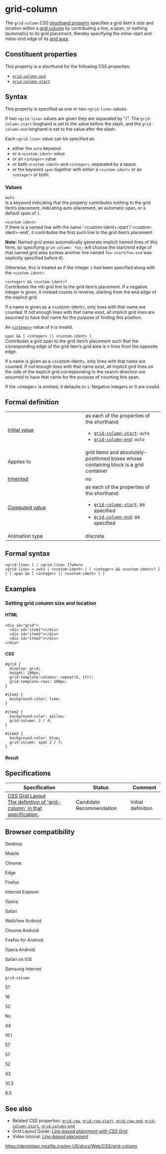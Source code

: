 # grid-column

The `grid-column` CSS [shorthand property](shorthand_properties) specifies a grid item's size and location within a [grid column](https://developer.mozilla.org/en-US/docs/Glossary/Grid_Column) by contributing a line, a span, or nothing (automatic) to its grid placement, thereby specifying the inline-start and inline-end edge of its [grid area](https://developer.mozilla.org/en-US/docs/Glossary/Grid_Areas).

## Constituent properties

This property is a shorthand for the following CSS properties:

- [`grid-column-end`](grid-column-end)
- [`grid-column-start`](grid-column-start)

## Syntax

This property is specified as one or two `<grid-line>` values.

If two `<grid-line>` values are given they are separated by "/". The `grid-column-start` longhand is set to the value before the slash, and the `grid-column-end` longhand is set to the value after the slash.

Each `<grid-line>` value can be specified as:

- either the `auto` keyword
- or a `<custom-ident>` value
- or an `<integer>` value
- or both `<custom-ident>` and `<integer>`, separated by a space
- or the keyword `span` together with either a `<custom-ident>` or an `<integer>` or both.

### Values

`auto`  
Is a keyword indicating that the property contributes nothing to the grid item’s placement, indicating auto-placement, an automatic span, or a default span of `1`.

`<custom-ident>`  
If there is a named line with the name '&lt;custom-ident&gt;-start'/'&lt;custom-ident&gt;-end', it contributes the first such line to the grid item’s placement.

**Note:** Named grid areas automatically generate implicit named lines of this form, so specifying `grid-column: foo;` will choose the start/end edge of that named grid area (unless another line named `foo-start`/`foo-end` was explicitly specified before it).

Otherwise, this is treated as if the integer `1` had been specified along with the `<custom-ident>`.

`<integer> && <custom-ident>?`  
Contributes the nth grid line to the grid item’s placement. If a negative integer is given, it instead counts in reverse, starting from the end edge of the explicit grid.

If a name is given as a &lt;custom-ident&gt;, only lines with that name are counted. If not enough lines with that name exist, all implicit grid lines are assumed to have that name for the purpose of finding this position.

An [`<integer>`](integer) value of `0` is invalid.

`span && [ <integer> || <custom-ident> ]`  
Contributes a grid span to the grid item’s placement such that the corresponding edge of the grid item’s grid area is n lines from the opposite edge.

If a name is given as a &lt;custom-ident&gt;, only lines with that name are counted. If not enough lines with that name exist, all implicit grid lines on the side of the explicit grid corresponding to the search direction are assumed to have that name for the purpose of counting this span.

If the &lt;integer&gt; is omitted, it defaults to `1`. Negative integers or 0 are invalid.

## Formal definition

<table><colgroup><col style="width: 50%" /><col style="width: 50%" /></colgroup><tbody><tr class="odd"><td><a href="initial_value">Initial value</a></td><td>as each of the properties of the shorthand:<br />
<ul><li><a href="grid-column-start"><code>grid-column-start</code></a>: <code>auto</code></li><li><a href="grid-column-end"><code>grid-column-end</code></a>: <code>auto</code></li></ul></td></tr><tr class="even"><td>Applies to</td><td>grid items and absolutely-positioned boxes whose containing block is a grid container</td></tr><tr class="odd"><td><a href="inheritance">Inherited</a></td><td>no</td></tr><tr class="even"><td><a href="computed_value">Computed value</a></td><td>as each of the properties of the shorthand:<br />
<ul><li><a href="grid-column-start"><code>grid-column-start</code></a>: as specified</li><li><a href="grid-column-end"><code>grid-column-end</code></a>: as specified</li></ul></td></tr><tr class="odd"><td>Animation type</td><td>discrete</td></tr></tbody></table>

## Formal syntax

    <grid-line> [ / <grid-line> ]?where
    <grid-line> = auto | <custom-ident> | [ <integer> && <custom-ident>? ] | [ span && [ <integer> || <custom-ident> ] ]

## Examples

### Setting grid column size and location

#### HTML

    <div id="grid">
      <div id="item1"></div>
      <div id="item2"></div>
      <div id="item3"></div>
    </div>

#### CSS

    #grid {
      display: grid;
      height: 100px;
      grid-template-columns: repeat(6, 1fr);
      grid-template-rows: 100px;
    }

    #item1 {
      background-color: lime;
    }

    #item2 {
      background-color: yellow;
      grid-column: 2 / 4;
    }

    #item3 {
      background-color: blue;
      grid-column: span 2 / 7;
    }

#### Result

## Specifications

<table><thead><tr class="header"><th>Specification</th><th>Status</th><th>Comment</th></tr></thead><tbody><tr class="odd"><td><a href="https://drafts.csswg.org/css-grid/#propdef-grid-column">CSS Grid Layout<br />
<span class="small">The definition of 'grid-column' in that specification.</span></a></td><td><span class="spec-cr">Candidate Recommendation</span></td><td>Initial definition</td></tr></tbody></table>

## Browser compatibility

Desktop

Mobile

Chrome

Edge

Firefox

Internet Explorer

Opera

Safari

WebView Android

Chrome Android

Firefox for Android

Opera Android

Safari on IOS

Samsung Internet

`grid-column`

57

16

52

No

44

10.1

57

57

52

43

10.3

6.0

## See also

- Related CSS properties: [`grid-row`](grid-row), [`grid-row-start`](grid-row-start), [`grid-row-end`](grid-row-end), [`grid-column-start`](grid-column-start), [`grid-column-end`](grid-column-end)
- Grid Layout Guide: _[Line-based placement with CSS Grid](css_grid_layout/line-based_placement_with_css_grid)_
- Video tutorial: _[Line-based placement](https://gridbyexample.com/video/series-line-based-placement/)_

<a href="https://developer.mozilla.org/en-US/docs/Web/CSS/grid-column" class="_attribution-link">https://developer.mozilla.org/en-US/docs/Web/CSS/grid-column</a>
